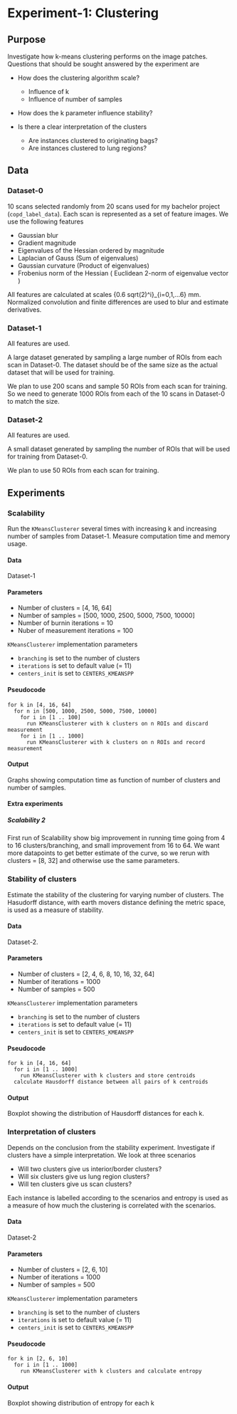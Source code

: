 # Experiment-1: Clustering #

## Purpose ##
Investigate how k-means clustering performs on the image patches. Questions that should be sought answered by the experiment are

* How does the clustering algorithm scale?
  - Influence of k
  - Influence of number of samples

* How does the k parameter influence stability?

* Is there a clear interpretation of the clusters
  - Are instances clustered to originating bags?
  - Are instances clustered to lung regions?




## Data ##
### Dataset-0 ###
10 scans selected randomly from 20 scans used for my bachelor project (`copd_label_data`).
Each scan is represented as a set of feature images. We use the following features 
* Gaussian blur
* Gradient magnitude
* Eigenvalues of the Hessian ordered by magnitude
* Laplacian of Gauss (Sum of eigenvalues)
* Gaussian curvature (Product of eigenvalues)
* Frobenius norm of the Hessian ( Euclidean 2-norm of eigenvalue vector )

All features are calculated at scales {0.6 sqrt(2)^i}_{i=0,1,...6} mm.
Normalized convolution and finite differences are used to blur and estimate derivatives.

### Dataset-1 ###
All features are used.

A large dataset generated by sampling a large number of ROIs from each scan in Dataset-0. The dataset should be of the same size as the actual dataset that will be used for training.

We plan to use 200 scans and sample 50 ROIs from each scan for training. So we need to generate 1000 ROIs from each of the 10 scans in Dataset-0 to match the size.



### Dataset-2 ###
All features are used.

A small dataset generated by sampling the number of ROIs that will be used for training from Dataset-0.

We plan to use 50 ROIs from each scan for training.



## Experiments ##

### Scalability ###
Run the `KMeansClusterer` several times with increasing k and increasing number of samples from Dataset-1. Measure computation time and memory usage.

#### Data ####
Dataset-1

#### Parameters ####
* Number of clusters = [4, 16, 64]
* Number of samples = [500, 1000, 2500, 5000, 7500, 10000]
* Number of burnin iterations  = 10
* Nuber of measurement iterations = 100

`KMeansClusterer` implementation parameters
* `branching` is set to the number of clusters
* `iterations` is set to default value (= 11)
* `centers_init` is set to `CENTERS_KMEANSPP`


#### Pseudocode ####
	for k in [4, 16, 64]
	  for n in [500, 1000, 2500, 5000, 7500, 10000]
	    for i in [1 .. 100]
		  run KMeansClusterer with k clusters on n ROIs and discard measurement
	    for i in [1 .. 1000]
		  run KMeansClusterer with k clusters on n ROIs and record measurement

#### Output ####
Graphs showing computation time as function of number of clusters and number of samples.

#### Extra experiments ####
##### Scalability 2 #####
First run of Scalability show big improvement in running time going from 4 to 16 clusters/branching, and small improvement from 16 to 64.
We want more datapoints to get better estimate of the curve, so we rerun with clusters = [8, 32] and otherwise use the same parameters.



### Stability of clusters ###
Estimate the stability of the clustering for varying number of clusters. The Hasudorff distance, with earth movers distance defining the metric space, is used as a measure of stability.

#### Data ####
Dataset-2.

#### Parameters ####
* Number of clusters = [2, 4, 6, 8, 10, 16, 32, 64]
* Number of iterations = 1000
* Number of samples = 500

`KMeansClusterer` implementation parameters
* `branching` is set to the number of clusters
* `iterations` is set to default value (= 11)
* `centers_init` is set to `CENTERS_KMEANSPP`


#### Pseudocode ####
	for k in [4, 16, 64]
	  for i in [1 .. 1000]
	    run KMeansClusterer with k clusters and store centroids
	  calculate Hausdorff distance between all pairs of k centroids
	  

#### Output ####
Boxplot showing the distribution of Hausdorff distances for each k.


### Interpretation of clusters ###
Depends on the conclusion from the stability experiment.
Investigate if clusters have a simple interpretation. We look at three scenarios

* Will two clusters give us interior/border clusters?
* Will six clusters give us lung region clusters?
* Will ten clusters give us scan clusters?

Each instance is labelled according to the scenarios and entropy is used as a measure of how much the clustering is correlated with the scenarios.


#### Data ####
Dataset-2

#### Parameters ####
* Number of clusters = [2, 6, 10]
* Number of iterations = 1000
* Number of samples = 500

`KMeansClusterer` implementation parameters
* `branching` is set to the number of clusters
* `iterations` is set to default value (= 11)
* `centers_init` is set to `CENTERS_KMEANSPP`

#### Pseudocode ####
	for k in [2, 6, 10]
	  for i in [1 .. 1000]
	    run KMeansClusterer with k clusters and calculate entropy

#### Output ####
Boxplot showing distribution of entropy for each k
